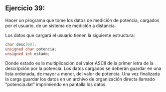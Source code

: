 ## Ejercicio 39:

Hacer un programa que tome los datos de medición de potencia, cargados por el usuario, de un sistema de medición a distancia.

Los datos que cargará el usuario tienen la siguiente estructura:

```c 
char desc[60];
unsigned char potencia;
unsigned int estado;
```
Donde estado es la multiplicación del valor ASCII de la primer letra de la descripción por la potencia. Los datos cargados se deberán guardar en una lista ordenada, de mayor a menor, del valor de potencia. Una vez finalizada la carga guardar los datos en un archivo de organización directa llamado "potencia.dat" imprimiendo en pantalla los datos.